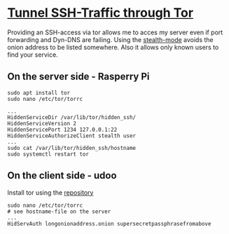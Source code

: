 # [Tunnel SSH-Traffic through Tor](https://medium.com/@tzhenghao/how-to-ssh-over-tor-onion-service-c6d06194147)

Providing an SSH-access via tor allows me to acces my server even if port forwarding and Dyn-DNS are failing.
Using the [stealth-mode](https://www.antitree.com/2017/08/tor-onion-service-stealth-and-basic-authentication-modes/) avoids the onion address to be listed somewhere. Also it allows only known users to find your service.

## On the server side - Rasperry Pi

```
sudo apt install tor
sudo nano /etc/tor/torrc

...
HiddenServiceDir /var/lib/tor/hidden_ssh/
HiddenServiceVersion 2
HiddenServicePort 1234 127.0.0.1:22
HiddenServiceAuthorizeClient stealth user
...
sudo cat /var/lib/tor/hidden_ssh/hostname
sudo systemctl restart tor
```

## On the client side - udoo

Install tor using the [repository](http://qrmfuxwgyzk5jdjz.onion/docs/debian.html.en#ubuntu)
```
sudo nano /etc/tor/torrc
# see hostname-file on the server
...
HidServAuth longonionaddress.onion supersecretpassphrasefromabove
```